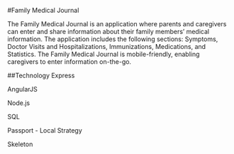 #Family Medical Journal

The Family Medical Journal is an application where parents and caregivers can enter and share information about their family members’ medical information. The application includes the following sections: Symptoms, Doctor Visits and Hospitalizations, Immunizations, Medications, and Statistics. The Family Medical Journal is mobile-friendly, enabling caregivers to enter information on-the-go.

##Technology
Express

AngularJS

Node.js

SQL

Passport - Local Strategy

Skeleton
